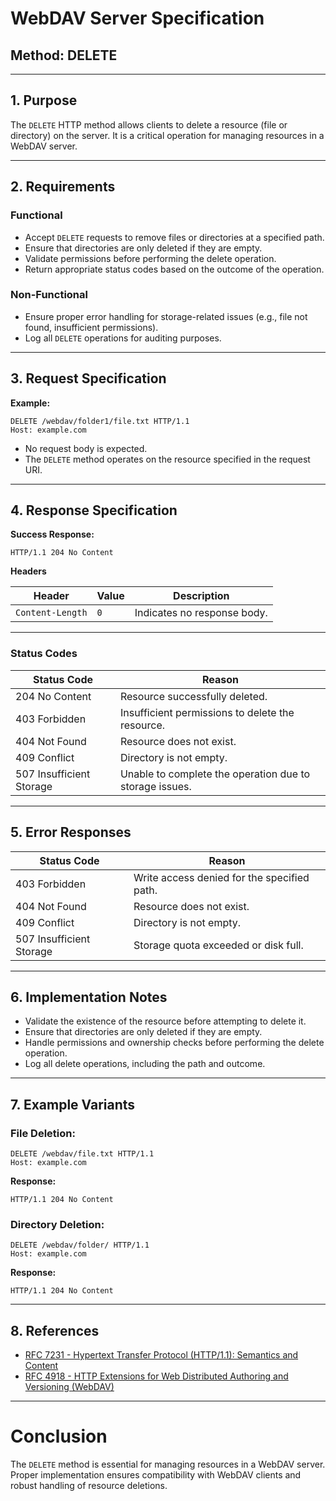# WebDAV Server Specification  
## Method: DELETE

---

## 1. Purpose

The `DELETE` HTTP method allows clients to delete a resource (file or directory) on the server. It is a critical operation for managing resources in a WebDAV server.

---

## 2. Requirements

### Functional

- Accept `DELETE` requests to remove files or directories at a specified path.
- Ensure that directories are only deleted if they are empty.
- Validate permissions before performing the delete operation.
- Return appropriate status codes based on the outcome of the operation.

### Non-Functional

- Ensure proper error handling for storage-related issues (e.g., file not found, insufficient permissions).
- Log all `DELETE` operations for auditing purposes.

---

## 3. Request Specification

**Example:**
```http
DELETE /webdav/folder1/file.txt HTTP/1.1
Host: example.com
```

- No request body is expected.
- The `DELETE` method operates on the resource specified in the request URI.

---

## 4. Response Specification

**Success Response:**
```http
HTTP/1.1 204 No Content
```

**Headers**

| Header              | Value                               | Description |
|---------------------|-------------------------------------|-------------|
| `Content-Length`    | `0`                                 | Indicates no response body. |

---

### Status Codes

| Status Code | Reason |
|-------------|--------|
| 204 No Content | Resource successfully deleted. |
| 403 Forbidden | Insufficient permissions to delete the resource. |
| 404 Not Found | Resource does not exist. |
| 409 Conflict | Directory is not empty. |
| 507 Insufficient Storage | Unable to complete the operation due to storage issues. |

---

## 5. Error Responses

| Status Code | Reason |
|-------------|--------|
| 403 Forbidden | Write access denied for the specified path. |
| 404 Not Found | Resource does not exist. |
| 409 Conflict | Directory is not empty. |
| 507 Insufficient Storage | Storage quota exceeded or disk full. |

---

## 6. Implementation Notes

- Validate the existence of the resource before attempting to delete it.
- Ensure that directories are only deleted if they are empty.
- Handle permissions and ownership checks before performing the delete operation.
- Log all delete operations, including the path and outcome.

---

## 7. Example Variants

### File Deletion:
```http
DELETE /webdav/file.txt HTTP/1.1
Host: example.com
```

**Response:**
```http
HTTP/1.1 204 No Content
```

### Directory Deletion:
```http
DELETE /webdav/folder/ HTTP/1.1
Host: example.com
```

**Response:**
```http
HTTP/1.1 204 No Content
```

---

## 8. References

- [RFC 7231 - Hypertext Transfer Protocol (HTTP/1.1): Semantics and Content](https://datatracker.ietf.org/doc/html/rfc7231)
- [RFC 4918 - HTTP Extensions for Web Distributed Authoring and Versioning (WebDAV)](https://datatracker.ietf.org/doc/html/rfc4918)

---

# Conclusion

The `DELETE` method is essential for managing resources in a WebDAV server. Proper implementation ensures compatibility with WebDAV clients and robust handling of resource deletions.